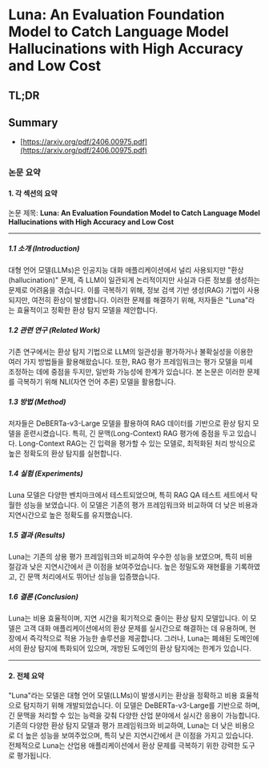 # Luna: An Evaluation Foundation Model to Catch Language Model Hallucinations with High Accuracy and Low Cost
## TL;DR
## Summary
- [https://arxiv.org/pdf/2406.00975.pdf](https://arxiv.org/pdf/2406.00975.pdf)

### 논문 요약

#### 1. 각 섹션의 요약
논문 제목: **Luna: An Evaluation Foundation Model to Catch Language Model Hallucinations with High Accuracy and Low Cost**

---
##### 1.1 소개 (Introduction)
대형 언어 모델(LLMs)은 인공지능 대화 애플리케이션에서 널리 사용되지만 "환상(hallucination)" 문제, 즉 LLM이 일관되게 논리적이지만 사실과 다른 정보를 생성하는 문제로 어려움을 겪습니다. 이를 극복하기 위해, 정보 검색 기반 생성(RAG) 기법이 사용되지만, 여전히 환상이 발생합니다. 이러한 문제를 해결하기 위해, 저자들은 "Luna"라는 효율적이고 정확한 환상 탐지 모델을 제안합니다.

##### 1.2 관련 연구 (Related Work)
기존 연구에서는 환상 탐지 기법으로 LLM의 일관성을 평가하거나 불확실성을 이용한 여러 가지 방법들을 활용해왔습니다. 또한, RAG 평가 프레임워크는 평가 모델을 미세 조정하는 데에 중점을 두지만, 일반화 가능성에 한계가 있습니다. 본 논문은 이러한 문제를 극복하기 위해 NLI(자연 언어 추론) 모델을 활용합니다.

##### 1.3 방법 (Method)
저자들은 DeBERTa-v3-Large 모델을 활용하여 RAG 데이터를 기반으로 환상 탐지 모델을 훈련시켰습니다. 특히, 긴 문맥(Long-Context) RAG 평가에 중점을 두고 있습니다. Long-Context RAG는 긴 입력을 평가할 수 있는 모델로, 최적화된 처리 방식으로 높은 정확도의 환상 탐지를 실현합니다.

##### 1.4 실험 (Experiments)
Luna 모델은 다양한 벤치마크에서 테스트되었으며, 특히 RAG QA 테스트 세트에서 탁월한 성능을 보였습니다. 이 모델은 기존의 평가 프레임워크와 비교하여 더 낮은 비용과 지연시간으로 높은 정확도를 유지했습니다.

##### 1.5 결과 (Results)
Luna는 기존의 상용 평가 프레임워크와 비교하여 우수한 성능을 보였으며, 특히 비용 절감과 낮은 지연시간에서 큰 이점을 보여주었습니다. 높은 정밀도와 재현률을 기록하였고, 긴 문맥 처리에서도 뛰어난 성능을 입증했습니다.

##### 1.6 결론 (Conclusion)
Luna는 비용 효율적이며, 지연 시간을 획기적으로 줄이는 환상 탐지 모델입니다. 이 모델은 고객 대화 애플리케이션에서의 환상 문제를 실시간으로 해결하는 데 유용하며, 현장에서 즉각적으로 적용 가능한 솔루션을 제공합니다. 그러나, Luna는 폐쇄된 도메인에서의 환상 탐지에 특화되어 있으며, 개방된 도메인의 환상 탐지에는 한계가 있습니다.

---

#### 2. 전체 요약
"Luna"라는 모델은 대형 언어 모델(LLMs)이 발생시키는 환상을 정확하고 비용 효율적으로 탐지하기 위해 개발되었습니다. 이 모델은 DeBERTa-v3-Large를 기반으로 하며, 긴 문맥을 처리할 수 있는 능력을 갖춰 다양한 산업 분야에서 실시간 응용이 가능합니다. 기존의 다양한 환상 탐지 모델과 평가 프레임워크와 비교하여, Luna는 더 낮은 비용으로 더 높은 성능을 보여주었으며, 특히 낮은 지연시간에서 큰 이점을 가지고 있습니다. 전체적으로 Luna는 산업용 애플리케이션에서 환상 문제를 극복하기 위한 강력한 도구로 평가됩니다.